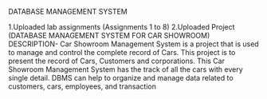 DATABASE MANAGEMENT SYSTEM 
   
   1.Uploaded lab assignments (Assignments 1 to 8)
   2.Uploaded Project (DATABASE MANAGEMENT SYSTEM FOR CAR SHOWROOM)
     DESCRIPTION- Car Showroom Management System is a project that is used to manage and 
   control the complete record of Cars. This  project is to present the record of Cars,
    Customers and corporations. This Car Showroom Management System has the track
    of all the cars with every single detail. DBMS can help to organize and manage data
    related to customers, cars, employees, and transaction
